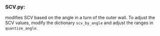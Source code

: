 ### SCV.py:
modifies SCV based on the angle in a turn of the outer wall.
To adjust the SCV values, modify the dictionary `scv_by_angle` and adjust the ranges in `quantize_angle`.
